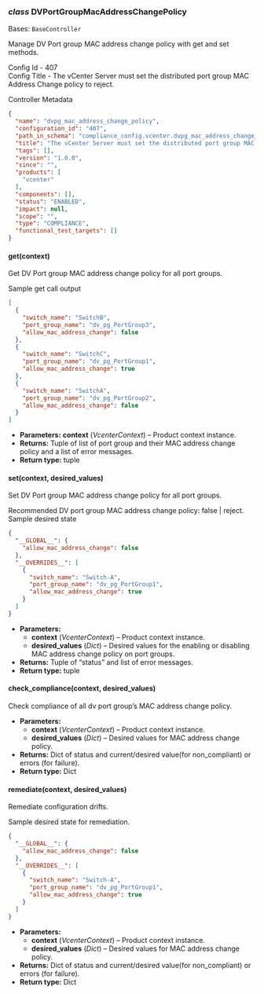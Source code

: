 ### *class* DVPortGroupMacAddressChangePolicy

Bases: `BaseController`

Manage DV Port group MAC address change policy with get and set methods.

Config Id - 407
<br/>
Config Title - The vCenter Server must set the distributed port group MAC Address Change policy to reject.
<br/>

Controller Metadata
```json
{
  "name": "dvpg_mac_address_change_policy",
  "configuration_id": "407",
  "path_in_schema": "compliance_config.vcenter.dvpg_mac_address_change_policy",
  "title": "The vCenter Server must set the distributed port group MAC Address Change policy to reject.",
  "tags": [],
  "version": "1.0.0",
  "since": "",
  "products": [
    "vcenter"
  ],
  "components": [],
  "status": "ENABLED",
  "impact": null,
  "scope": "",
  "type": "COMPLIANCE",
  "functional_test_targets": []
}
```

#### get(context)

Get DV Port group MAC address change policy for all port groups.

Sample get call output
<br/>
```json
[
  {
    "switch_name": "SwitchB",
    "port_group_name": "dv_pg_PortGroup3",
    "allow_mac_address_change": false
  },
  {
    "switch_name": "SwitchC",
    "port_group_name": "dv_pg_PortGroup1",
    "allow_mac_address_change": true
  },
  {
    "switch_name": "SwitchA",
    "port_group_name": "dv_pg_PortGroup2",
    "allow_mac_address_change": false
  }
]
```

* **Parameters:**
  **context** (*VcenterContext*) – Product context instance.
* **Returns:**
  Tuple of list of port group and their MAC address change policy and a list of error messages.
* **Return type:**
  tuple

#### set(context, desired_values)

Set DV Port group MAC address change policy for all port groups.

Recommended DV port group MAC address change policy: false | reject.
<br/>
Sample desired state
<br/>
```json
{
  "__GLOBAL__": {
    "allow_mac_address_change": false
  },
  "__OVERRIDES__": [
    {
      "switch_name": "Switch-A",
      "port_group_name": "dv_pg_PortGroup1",
      "allow_mac_address_change": true
    }
  ]
}
```

* **Parameters:**
  * **context** (*VcenterContext*) – Product context instance.
  * **desired_values** (*Dict*) – Desired values for the enabling or disabling MAC address change policy on port groups.
* **Returns:**
  Tuple of “status” and list of error messages.
* **Return type:**
  tuple

#### check_compliance(context, desired_values)

Check compliance of all dv port group’s MAC address change policy.

* **Parameters:**
  * **context** (*VcenterContext*) – Product context instance.
  * **desired_values** (*Dict*) – Desired values for MAC address change policy.
* **Returns:**
  Dict of status and current/desired value(for non_compliant) or errors (for failure).
* **Return type:**
  Dict

#### remediate(context, desired_values)

Remediate configuration drifts.

Sample desired state for remediation.
<br/>
```json
{
  "__GLOBAL__": {
    "allow_mac_address_change": false
  },
  "__OVERRIDES__": [
    {
      "switch_name": "Switch-A",
      "port_group_name": "dv_pg_PortGroup1",
      "allow_mac_address_change": true
    }
  ]
}
```

* **Parameters:**
  * **context** (*VcenterContext*) – Product context instance.
  * **desired_values** (*Dict*) – Desired values for MAC address change policy.
* **Returns:**
  Dict of status and current/desired value(for non_compliant) or errors (for failure).
* **Return type:**
  Dict
